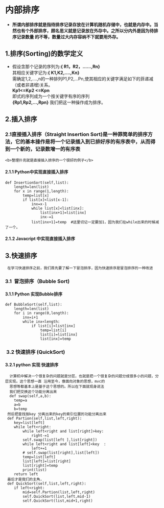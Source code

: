 # 内部排序
-  <b>所谓内部排序就是指待排序记录存放在计算机随机存储中，也就是内存中。当然也有个外部排序，顾名思义就是记录放在外存中。之所以分内外是因为待排序记录数量
  的不等，数量过大内存容纳不下就要用外存。</b>
## 1.排序(Sorting)的数学定义
- 假设含那个记录的序列为:<b>{ R1，R2，......,Rn}</b><br>
  其相应关键字记为:<b>{ K1,K2,....,Kn}</b><br>
  需确定1,2,....,n的一种排列P1,P2,...Pn,使其相应的关键字满足如下的菲递减（或者非递增)关系。<br>
  <b>Kp1<=Kp2 <=Kpn <br></b>
   即式的序列成为一个按关键字有序的序列<br>
   <b>{Rp1,Rp2,...,Rpn}</b> 我们把这一种操作成为排序。
## 2.插入排序
### 2.1直接插入排序（Straight Insertion Sort)是一种罪简单的排序方法，它的基本操作是将一个记录插入到已排好序的有序表中，从而得到一个新的，记录数增一的有序表
	<b>整理扑克就是直接插入排序的一个很好的例子</b>
#### 2.1.1 Python中实现直接插入排序
	def InsertionSort(self,list):
		length=len(list)
		for x in range(1,length):
			temp=list[x]
			if list[x]<list[x-1]:
				inx=x-1
				while list[x]<list[inx]:
					list[inx+1]=list[inx]
					inx-=1
				list[inx+1]=temp  #这里切记一定要加1，因为我们在while出来的时候减了一个。
#### 2.1.2 Javacript 中实现直接插入排序
## 3.快速排序
	 在学习快速排序之前，我们首先要了解一下冒泡排序，因为快速排序是冒泡排序的一种改进
### 3.1  冒泡排序（Bubble Sort)
#### 3.1.1 Python 实现Bubble排序
	def BubbleSort(self,list):
		length=len(list)
		for i in range(0,length):
			inx=i+1
			while inx<length:
				if list[i]<list[inx]
					temp=list[i]
					list[i]=list[inx]
					list[inx]=temp
###  3.2 快速排序 (QuickSort)
#### 3.2.1 python 实现 快速排序
	  计算机中解决一个很复杂的问题就是分层，也就是把一个很复杂的问题分成很多小的问题，分层实现。这个思想一直 沿用至今，像面向对象的思想，mvc的
	  思想等都基本上是基于这个思想的。所以在下面就现身说法
	  我们把交换这个功能分离出来
	  def swap(self,a,b):
	  	temp=a
		a=b
		b=temp
	 然后把查找按key 分离出来的key的索引位置的功能分离出来
	 def Partion(self,list,left,right):
	 	key=list[left]
		while left<right:
			while left<right and list[right]>key:
				right-=1
			self.swap(list[left ],list[right])
			while left<right and list[left]<key  :
				left+=1             
			# self.swap(list[right],list[left])
			temp=list[left]                    
			list[left]=list[right]
			list[right]=temp
			print(list)	
		return left
	 最后才是我们的主角，
	 def QuickSort(self,list,left,right):
		if left<right:
			mid=self.Partion(list,left,right)
			self.QuickSort(list,left,mid-1)
			self.QuickSort(list,mid+1,right)
	
			
			
	
